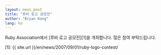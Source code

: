 ```yaml
---
layout: news_post
title: "루비 로고 공모전"
author: "Bryan Kang"
lang: ko
---
```


Ruby Association에서 [루비 로고 공모전][1]을 개최합니다. 많은 참여 부탁드립니다.



[1]: {{ site.url }}/en/news/2007/09/01/ruby-logo-contest/
